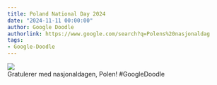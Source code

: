 ```yaml
---
title: Poland National Day 2024
date: "2024-11-11 00:00:00"
author: Google Doodle
authorlink: https://www.google.com/search?q=Polens%20nasjonaldag
tags:
- Google-Doodle
---
```

<img src="https://www.google.com/logos/doodles/2024/poland-national-day-2024-6753651837110318-law.gif" referrerpolicy="no-referrer"><br>Gratulerer med nasjonaldagen, Polen! #GoogleDoodle